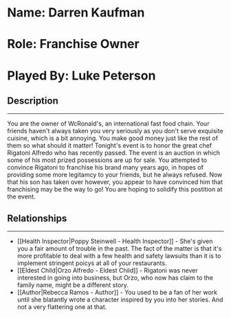 # Name: Darren Kaufman
# Role: Franchise Owner
# Played By: Luke Peterson

## Description
---
You are the owner of WcRonald's, an international fast food chain. Your friends haven't always taken you very seriously as you don't serve exquisite cuisine, which is a bit annoying. You make good money just like the rest of them so what should it matter! Tonight's event is to honor the great chef Rigatoni Alfredo who has recently passed. The event is an auction in which some of his most prized possessions are up for sale. You attempted to convince Rigatoni to franchise his brand many years ago, in hopes of providing some more legitamcy to your friends, but he always refused. Now that his son has taken over however, you appear to have convinced him that franchising may be the way to go! You are hoping to solidify this postition at the event.

## Relationships
---
- [[Health Inspector|Poppy Steinwell - Health Inspector]]  - She's given you a fair amount of trouble in the past. The fact of the matter is that it's more profitable to deal with a few health and safety lawsuits than it is to implement stringent poicys at all of your restaurants.
- [[Eldest Child|Orzo Alfredo - Eldest Child]]  - Rigatoni was never interested in going into business, but Orzo, who now has claim to the family name, might be a different story.
- [[Author|Rebecca Ramos - Author]]  - You used to be a fan of her work until she blatantly wrote a character inspired by you into her stories. And not a very flattering one at that.